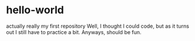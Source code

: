 # hello-world
actually really my first repository
Well, I thought I could code, but as it turns out I still have to practice a bit. 
Anyways, should be fun.
